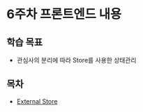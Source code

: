 # 6주차 프론트엔드 내용

## 학습 목표

- 관심사의 분리에 따라 Store를 사용한 상태관리

## 목차

- [External Store](/week6/externeal-store.md)
